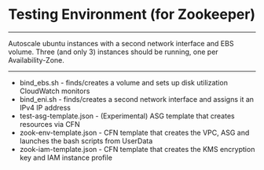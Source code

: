# Testing Environment (for Zookeeper)

---

Autoscale ubuntu instances with a second network interface and EBS volume.  Three (and only 3) instances should be running, one per Availability-Zone.

---

* bind_ebs.sh - finds/creates a volume and sets up disk utilization CloudWatch monitors
* bind_eni.sh - finds/creates a second network interface and assigns it an IPv4 IP address
* test-asg-template.json - (Experimental) ASG template that creates resources via CFN
* zook-env-template.json - CFN template that creates the VPC, ASG and launches the bash scripts from UserData
* zook-iam-template.json - CFN template that creates the KMS encryption key and IAM instance profile


